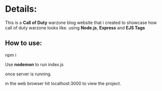 
# Details:
This is a **Call of Duty** warzone blog website that i created
to showcase how call of duty warzone looks like.
using **Node.js**, **Express** and **EJS Tags**

## How to use:
npm i 

Use **nodemon** to run index.js

once server is running.

in the web browser hit localhost:3000 to view the project.
